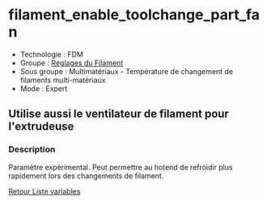 # filament_enable_toolchange_part_fan

* Technologie : FDM
* Groupe : [Réglages du Filament](../filament_settings/filament_settings.md)
* Sous groupe : Multimatériaux - Température de changement de filaments multi-matériaux
* Mode : Expert

## Utilise aussi le ventilateur de filament pour l'extrudeuse

### Description

Paramètre expérimental. Peut permettre au hotend de refroidir plus rapidement lors des changements de filament.

[Retour Liste variables](variable_list.md)